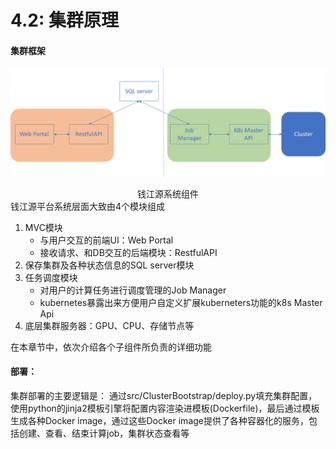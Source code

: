 # 4.2: 集群原理

#### 集群框架

![../images/knowledge.png](..\images\knowledge.png)

<center>钱江源系统组件</center>
钱江源平台系统层面大致由4个模块组成

1. MVC模块
   - 与用户交互的前端UI：Web Portal
   - 接收请求、和DB交互的后端模块：RestfulAPI
2. 保存集群及各种状态信息的SQL server模块
3. 任务调度模块
   - 对用户的计算任务进行调度管理的Job Manager
   - kubernetes暴露出来方便用户自定义扩展kuberneters功能的k8s Master Api
4. 底层集群服务器：GPU、CPU、存储节点等

在本章节中，依次介绍各个子组件所负责的详细功能



#### 部署：

集群部署的主要逻辑是：
通过src/ClusterBootstrap/deploy.py填充集群配置，使用python的jinja2模板引擎将配置内容渲染进模板(Dockerfile)，最后通过模板生成各种Docker image，通过这些Docker image提供了各种容器化的服务，包括创建、查看、结束计算job，集群状态查看等















  

